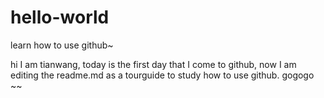# hello-world
learn how to use github~

hi I am tianwang, today is the first day that I come to github,
now I am editing the readme.md as a tourguide to study how to use github.
gogogo ~~

